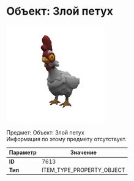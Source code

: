# Объект: Злой петух

![Item Image](../img/7613.webp?raw=true)

Предмет: Объект: Злой петух<br>Информация по этому предмету отсутствует.


| Параметр | Значение |
|----------|----------|
| **ID** | 7613 |
| **Тип** | ITEM_TYPE_PROPERTY_OBJECT |

